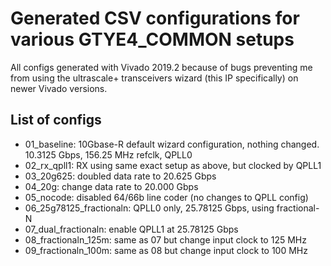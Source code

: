 # Generated CSV configurations for various GTYE4_COMMON setups

All configs generated with Vivado 2019.2 because of bugs preventing me from using the ultrascale+ transceivers wizard (this IP specifically) on newer Vivado versions.

## List of configs

* 01_baseline: 10Gbase-R default wizard configuration, nothing changed. 10.3125 Gbps, 156.25 MHz refclk, QPLL0
* 02_rx_qpll1: RX using same exact setup as above, but clocked by QPLL1
* 03_20g625: doubled data rate to 20.625 Gbps
* 04_20g: change data rate to 20.000 Gbps
* 05_nocode: disabled 64/66b line coder (no changes to QPLL config)
* 06_25g78125_fractionaln: QPLL0 only, 25.78125 Gbps, using fractional-N
* 07_dual_fractionaln: enable QPLL1 at 25.78125 Gbps
* 08_fractionaln_125m: same as 07 but change input clock to 125 MHz
* 09_fractionaln_100m: same as 08 but change input clock to 100 MHz
